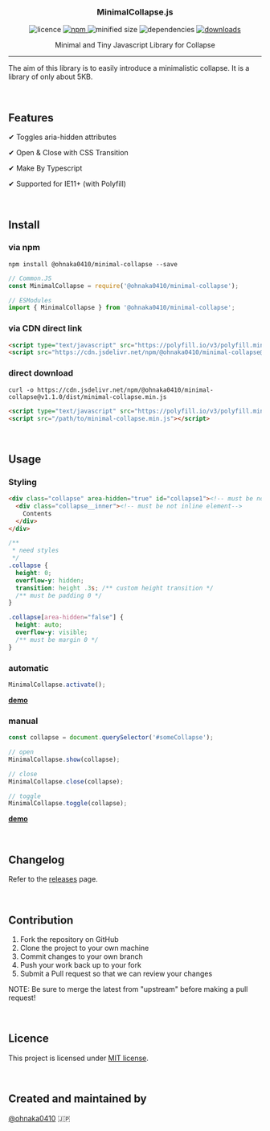 <h3 align="center">
  MinimalCollapse.js
</h3>

<p align="center">
  <img src="https://img.shields.io/npm/l/@ohnaka0410/minimal-collapse" alt="licence">

  <a href="https://www.npmjs.com/package/@ohnaka0410/minimal-collapse" target="_blank">
    <img src="https://img.shields.io/npm/v/@ohnaka0410/minimal-collapse.svg" alt="npm">
  </a>

  <img src="https://img.shields.io/bundlephobia/min/@ohnaka0410/minimal-collapse" alt="minified size">

  <img src="https://img.shields.io/david/ohnaka0410/minimal-collapse" alt="dependencies">

  <a href="https://www.npmjs.com/package/@ohnaka0410/minimal-collapse">
    <img src="https://img.shields.io/npm/dt/@ohnaka0410/minimal-collapse" alt="downloads">
  </a>
</p>

<p align="center">
  Minimal and Tiny Javascript Library for Collapse
</p>

---

The aim of this library is to easily introduce a minimalistic collapse. It is a library of only about 5KB.

&nbsp;

## Features
✔ Toggles aria-hidden attributes

✔ Open & Close with CSS Transition

✔ Make By Typescript

✔ Supported for IE11+ (with Polyfill)

&nbsp;

## Install

### via npm
```shell
npm install @ohnaka0410/minimal-collapse --save
```

```javascript
// Common.JS
const MinimalCollapse = require('@ohnaka0410/minimal-collapse');

// ESModules
import { MinimalCollapse } from '@ohnaka0410/minimal-collapse';
```

### via CDN direct link
```html
<script type="text/javascript" src="https://polyfill.io/v3/polyfill.min.js?features=es2015"></script>
<script src="https://cdn.jsdelivr.net/npm/@ohnaka0410/minimal-collapse@v1.1.0/dist/minimal-collapse.min.js"></script>
```

### direct download
```shell
curl -o https://cdn.jsdelivr.net/npm/@ohnaka0410/minimal-collapse@v1.1.0/dist/minimal-collapse.min.js
```

```html
<script type="text/javascript" src="https://polyfill.io/v3/polyfill.min.js?features=es2015"></script>
<script src="/path/to/minimal-collapse.min.js"></script>
```

&nbsp;

## Usage
### Styling
```html
<div class="collapse" area-hidden="true" id="collapse1"><!-- must be not inline element-->
  <div class="collapse__inner"><!-- must be not inline element-->
    Contents
  </div>
</div>
```
```css
/**
 * need styles
 */
.collapse {
  height: 0;
  overflow-y: hidden;
  transition: height .3s; /** custom height transition */
  /** must be padding 0 */
}

.collapse[area-hidden="false"] {
  height: auto;
  overflow-y: visible;
  /** must be margin 0 */
}
```

### automatic
```javascript
MinimalCollapse.activate();
```
**[demo](https://ohnaka0410.github.io/minimal-collapse/demo/automatic.html)**

### manual
```javascript
const collapse = document.querySelector('#someCollapse');

// open
MinimalCollapse.show(collapse);

// close
MinimalCollapse.close(collapse);

// toggle
MinimalCollapse.toggle(collapse);
```
**[demo](https://ohnaka0410.github.io/minimal-collapse/demo/manual.html)**

&nbsp;

## Changelog
Refer to the [releases](https://github.com/ohnaka0410/minimal-collapse/releases) page.

&nbsp;

## Contribution
1. Fork the repository on GitHub
1. Clone the project to your own machine
1. Commit changes to your own branch
1. Push your work back up to your fork
1. Submit a Pull request so that we can review your changes

NOTE: Be sure to merge the latest from "upstream" before making a pull request!

&nbsp;

## Licence
This project is licensed under [MIT license](https://opensource.org/licenses/MIT).

&nbsp;

## Created and maintained by

[@ohnaka0410](https://twitter.com/ohnaka0410) 🇯🇵
